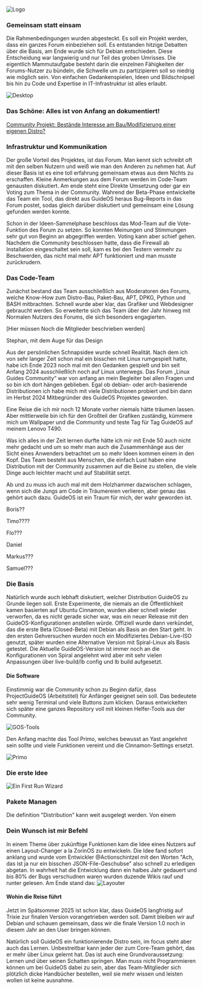 ![Logo](https://github.com/GuideOS/things-and-stuff/blob/main/img/guideos-finale-logo-schriftzug-weiss.png?raw=true)

### Gemeinsam statt einsam

Die Rahmenbedingungen wurden abgesteckt. Es soll ein Projekt werden, dass ein ganzes Forum einbeziehen soll. Es entstanden hitzige Debatten über die Basis, am Ende wurde sich für Debian entschieden. Diese Entscheidung war langwierig und nur Teil des groben Umrisses. Die eigentlich Mammutaufgabe besteht darin die einzelnen Fähigkeiten der Forums-Nutzer zu bündeln, die Schwelle um zu partizipieren soll so niedrig wie möglich sein. Von einfachen Gedankenspielen, Ideen und Bildschnipsel bis hin zu Code und Expertise in IT-Infrastruktur ist alles erlaubt.    
    
![Desktop](https://github.com/GuideOS/things-and-stuff/blob/main/img/gos-desktop.png?raw=true)    
    
### Das Schöne: Alles ist von Anfang an dokumentiert!

[Community Projekt: Bestände Interesse am Bau/Modifizierung einer eigenen Distro?](https://forum.linuxguides.de/index.php?thread/7487-community-projekt-best%C3%A4nde-interesse-am-bau-modifizierung-einer-eigenen-distro/&pageNo=1)


### Infrastruktur und Kommunikation

Der große Vorteil des Projektes, ist das Forum. Man kennt sich schreibt oft mit den selben Nutzern und weiß wie man den Anderen zu nehmen hat. Auf dieser Basis ist es eine toll erfahrung gemeinsam etwas aus dem Nichts zu erschaffen. Kleine Anmerkungen aus dem Forum werden im Code-Team genausten diskutiert. Am ende steht eine Direkte Umsetzung oder gar ein Voting zum Thema in der Community. Wahrend der Beta-Phase entwickelte das Team ein Tool, das direkt aus GuideOS heraus Bug-Reports in das Forum postet, sodas gleich darüber diskutiert und gemeinsam eine Lösung gefunden werden konnte.

Schon in der Ideen-Sammelphase beschloss das Mod-Team auf die Vote-Funktion des Forum zu setzen. So konnten Meinungen und Stimmungen sehr gut von Beginn an abgegriffen werden. Voting kann aber schief gehen. Nachdem die Community beschlossen hatte, dass die Firewall ab Installation eingeschaltet sein soll, kam es bei den Testern vermehr zu Beschwerden, das nicht mal mehr APT funktioniert und man musste zurückrudern.

### Das Code-Team

Zunächst bestand das Team ausschließlich aus Moderatoren des Forums, welche Know-How zum Distro-Bau, Paket-Bau, APT, DPKG, Python und BASH mitbrachten. Schnell wurde aber klar, das Grafiker und Webdesigner gebraucht werden. So erweiterte sich das Team über der Jahr hinweg mit Normalen Nutzers des Forums, die sich besonders engagierten.

\[Hier müssen Noch die Mitglieder beschrieben werden\]

Stephan, mit dem Auge für das Design

Aus der persönlichen Schnapsidee wurde schnell Realität. Nach dem ich von sehr langer Zeit schon mal ein bisschen mit Linux rumgespielt hatte, habe ich Ende 2023 noch mal mit den Gedanken gespielt und bin seit Anfang 2024 ausschließlich noch auf Linux unterwegs. Das Forum „Linux Guides Community“ war von anfang an mein Begleiter bei allen Fragen und so bin ich dort hängen geblieben. Egal ob debian- oder arch-basierende Distributionen ich habe mich mit viele Distributionen probiert und bin dann im Herbst 2024 Mitbegründer des GuideOS Projektes geworden.

Eine Reise die ich mir noch 12 Monate vorher niemals hätte träumen lassen. Aber mittlerweile bin ich für den Großteil der Grafiken zuständig, kümmere mich um Wallpaper und die Community und teste Tag für Tag GuideOS auf meinem Lenovo T490.

Was ich alles in der Zeit lernen durfte hätte ich mir mit Ende 50 auch nicht mehr gedacht und um so mehr man auch die Zusammenhänge aus der Sicht eines Anwenders betrachtet um so mehr Ideen kommen einem in den Kopf. Das Team besteht aus Menschen, die einfach Lust haben eine Distribution mit der Community zusammen auf die Beine zu stellen, die viele Dinge auch leichter macht und auf Stabilität setzt.

Ab und zu muss ich auch mal mit dem Holzhammer dazwischen schlagen, wenn sich die Jungs am Code in Träumereien verlieren, aber genau das gehört auch dazu. GuideOS ist ein Traum für mich, der wahr geworden ist.

Boris??

Timo????

Flo???

Daniel

Markus???

Samuel???

### Die Basis

Natürlich wurde auch lebhaft diskutiert, welcher Distribution GuideOS zu Grunde liegen soll. Erste Experimente, die niemals an die Öffentlichkeit kamen basierten auf Ubuntu Cinnamon, wurden aber schnell wieder verworfen, da es nicht gerade sicher war, was ein neuer Release mit den GuideOS-Konfigurationen anstellen würde. Offiziell wurde dann verkündet, das die erste Beta (Closed-Beta) mit Debian als Basis an den Start geht. In den ersten Gehversuchen wurden noch ein Modifiziertes Debian-Live-ISO genutzt, später wurden eine Alternative Version mit Spiral-Linux als Basis getestet. Die Aktuelle GuideOS-Version ist immer noch an die Konfigurationen von Spiral angelehnt wird aber mit sehr vielen Anpassungen über live-build/lb config und lb build aufgesetzt.

#### Die Software

Einstimmig war die Community schon zu Beginn dafür, dass ProjectGuideOS (Arbeitstitel) für Anfänger geeignet sein soll. Das bedeutete sehr wenig Terminal und viele Buttons zum klicken. Daraus entwickelten sich später eine ganzes Repository voll mit kleinen Helfer-Tools aus der Community.

![GOS-Tools](https://github.com/GuideOS/things-and-stuff/blob/main/img/gos-menu.png?raw=true)

Den Anfang machte das Tool Primo, welches bewusst an Yast angelehnt sein sollte und viele Funktionen vereint und die Cinnamon-Settings ersetzt.

![Primo](https://github.com/GuideOS/things-and-stuff/blob/main/img/primo-front.png?raw=true)

### Die erste Idee

![Ein First Run Wizard](https://github.com/GuideOS/things-and-stuff/blob/main/img/erste-idee.png?raw=true)

### Pakete Managen

Die definition "Distribution" kann weit ausgelegt werden. Von einem 

### Dein Wunsch ist mir Befehl

In einem Theme über zukünftige Funktionen kam die Idee eines Nutzers auf einen Layout-Changer a la ZorinOS zu entwickeln. Die Idee fand sofort anklang und wurde vom Entwickler @Actionschintzel mit den Worten "Ach, das ist ja nur ein bisschen JSON-File-Geschubse" also schnell zu erledigen abgetan. In wahrheit hat die Entwicklung dann ein halbes Jahr gedauert und bis 80% der Bugs verschudnen waren wurden duzende Wikis rauf und runter gelesen. Am Ende stand das:
![Layouter](https://github.com/GuideOS/things-and-stuff/blob/main/img/primo-layout.png?raw=true)

#### Wohin die Reise führt

Jetzt im Spätsommer 2025 ist schon klar, dass GuideOS langfristig auf Trixie zur finalen Version vorangetrieben werden soll. Damit bleiben wir auf Debian und schauen gemeinsam, dass wir die finale Version 1.0 noch in diesem Jahr an den User bringen können.

Natürlich soll GuideOS ein funktionierende Distro sein, im focus steht aber auch das Lernen. Unbestreitbar kann jeder der zum Core-Team gehört, das er mehr über Linux gelernt hat. Das ist auch eine Grundvoraussetzung: Lernen und über seinen Schatten springen. Man muss nicht Programmieren können um bei GuideOS dabei zu sein, aber das Team-Mitglieder sich plötzlich dicke Handbücher bestellen, weil sie mehr wissen und leisten wollen ist keine ausnahme.
